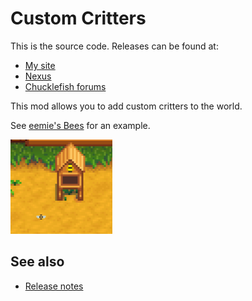 ﻿# Custom Critters
This is the source code. Releases can be found at:
* [My site](http://spacechase0.com/mods/stardew-valley/custom-critters/)
* [Nexus](http://www.nexusmods.com/stardewvalley/mods/1140/)
* [Chucklefish forums](http://community.playstarbound.com/resources/custom-farm-types.4705/)

This mod allows you to add custom critters to the world.

See [eemie's Bees](http://www.nexusmods.com/stardewvalley/mods/1259) for an example.

![](screenshot.png)

## See also
* [Release notes](release-notes.md)
